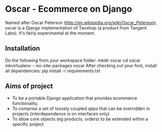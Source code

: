 # Oscar - Ecommerce on Django

Named after Oscar Peterson (http://en.wikipedia.org/wiki/Oscar_Peterson), oscar is a Django implementation
of Taoshop (a product from Tangent Labs).  It's fairly experimental at the moment.

## Installation
Do the following from your workspace folder:
    mkdir oscar
	cd oscar
    mkvirtualenv --no-site-packages oscar
After checking out your fork, install all dependencies:
	pip install -r requirements.txt

## Aims of project
* To be a portable Django application that provides ecommerce functionality.  
* To comprise a set of loosely coupled apps that can be overridden in projects (interdependence is on interfaces only)
* To allow core objects (eg products, orders) to be extended within a specific project
